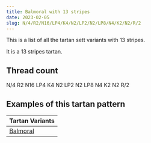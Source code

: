 ```yaml
---
title: Balmoral with 13 stripes
date: 2023-02-05
slug: N/4/R2/N16/LP4/K4/N2/LP2/N2/LP8/N4/K2/N2/R/2
---
```

This is a list of all the tartan sett variants with 13 stripes.

It is a 13 stripes tartan.


## Thread count
N/4 R2 N16 LP4 K4 N2 LP2 N2 LP8 N4 K2 N2 R/2

## Examples of this tartan pattern

| Tartan Variants |
|---------------|
| [Balmoral](/variants/n/4/r2/n16/lp4/k4/n2/lp2/n2/lp8/n4/k2/n2/r/2-k000000-lpc0a0e0-n808080-rc00000)||
